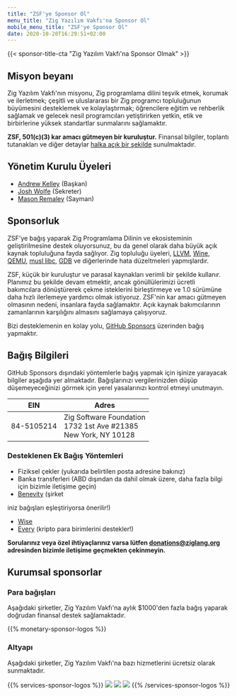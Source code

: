 ```yaml
---
title: "ZSF'ye Sponsor Ol"
menu_title: "Zig Yazılım Vakfı'na Sponsor Ol"
mobile_menu_title: "ZSF'ye Sponsor Ol"
date: 2020-10-20T16:29:51+02:00
---
```

{{< sponsor-title-cta "Zig Yazılım Vakfı'na Sponsor Olmak" >}}

## Misyon beyanı
Zig Yazılım Vakfı'nın misyonu, Zig programlama dilini teşvik etmek, korumak ve ilerletmek; çeşitli ve uluslararası bir Zig programcı topluluğunun büyümesini desteklemek ve kolaylaştırmak; öğrencilere eğitim ve rehberlik sağlamak ve gelecek nesil programcıları yetiştirirken yetkin, etik ve birbirlerine yüksek standartlar sunmalarını sağlamaktır.

**ZSF, 501(c)(3) kar amacı gütmeyen bir kuruluştur.** Finansal bilgiler, toplantı tutanakları ve diğer detaylar [halka açık bir şekilde](https://drive.google.com/drive/folders/1ucHARxVbhrBbuZDbhrGHYDTsYAs8_bMH?usp=sharing) sunulmaktadır.

## Yönetim Kurulu Üyeleri

- [Andrew Kelley](https://andrewkelley.me/) (Başkan)
- [Josh Wolfe](https://github.com/thejoshwolfe/) (Sekreter)
- [Mason Remaley](https://twitter.com/masonremaley/) (Sayman)

## Sponsorluk

ZSF'ye bağış yaparak Zig Programlama Dilinin ve ekosisteminin geliştirilmesine destek oluyorsunuz, bu da genel olarak daha büyük açık kaynak topluluğuna fayda sağlıyor. Zig topluluğu üyeleri, [LLVM](https://llvm.org/), [Wine](https://winehq.org/), [QEMU](https://qemu.org/), [musl libc](https://musl.libc.org/), [GDB](https://www.gnu.org/software/gdb/) ve diğerlerinde hata düzeltmeleri yapmışlardır.

ZSF, küçük bir kuruluştur ve parasal kaynakları verimli bir şekilde kullanır. Planımız bu şekilde devam etmektir, ancak gönüllülerimizi ücretli bakımcılara dönüştürerek çekme isteklerini birleştirmeye ve 1.0 sürümüne daha hızlı ilerlemeye yardımcı olmak istiyoruz. ZSF'nin kar amacı gütmeyen olmasının nedeni, insanlara fayda sağlamaktır. Açık kaynak bakımcılarının zamanlarının karşılığını almasını sağlamaya çalışıyoruz.

Bizi desteklemenin en kolay yolu, [GitHub Sponsors](https://github.com/sponsors/ziglang) üzerinden bağış yapmaktır.

## Bağış Bilgileri
GitHub Sponsors dışındaki yöntemlerle bağış yapmak için işinize yarayacak bilgiler aşağıda yer almaktadır.
Bağışlarınızı vergilerinizden düşüp düşemeyeceğinizi görmek için yerel yasalarınızı kontrol etmeyi unutmayın.

|   **EIN**   | **Adres** |
|-------------|-------------|
| 84-5105214  | Zig Software Foundation  <br> 1732 1st Ave #21385  <br> New York, NY 10128|

### Desteklenen Ek Bağış Yöntemleri
- Fiziksel çekler (yukarıda belirtilen posta adresine bakınız)
- Banka transferleri (ABD dışından da dahil olmak üzere, daha fazla bilgi için bizimle iletişime geçin)
- [Benevity](https://benevity.com) (şirket

iniz bağışları eşleştiriyorsa önerilir!)
- [Wise](https://wise.com)
- [Every](https://www.every.org/zig-software-foundation-inc/) (kripto para birimlerini destekler!)

**Sorularınız veya özel ihtiyaçlarınız varsa lütfen donations@ziglang.org adresinden bizimle iletişime geçmekten çekinmeyin.**

## Kurumsal sponsorlar

### Para bağışları
Aşağıdaki şirketler, Zig Yazılım Vakfı'na aylık $1000'den fazla bağış yaparak doğrudan finansal destek sağlamaktadır.

{{% monetary-sponsor-logos %}}

### Altyapı
Aşağıdaki şirketler, Zig Yazılım Vakfı'na bazı hizmetlerini ücretsiz olarak sunmaktadır.

{{% services-sponsor-logos %}}
![](/lavatech.png)
![](/dropbox.png)
![](/scaleway.png)
{{% /services-sponsor-logos %}}
